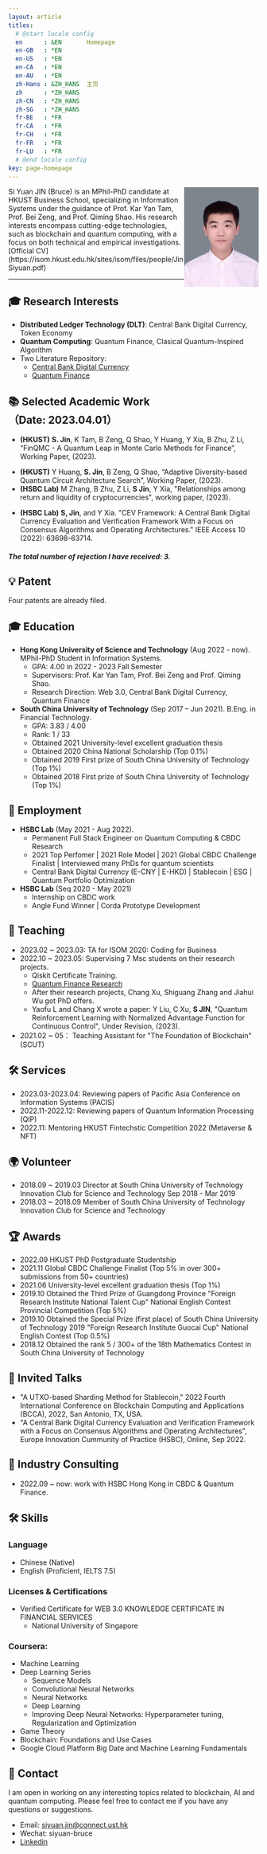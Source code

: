 ```yaml
---
layout: article
titles:
  # @start locale config
  en      : &EN       Homepage
  en-GB   : *EN
  en-US   : *EN
  en-CA   : *EN
  en-AU   : *EN
  zh-Hans : &ZH_HANS  主页
  zh      : *ZH_HANS
  zh-CN   : *ZH_HANS
  zh-SG   : *ZH_HANS
  fr-BE   : *FR
  fr-CA   : *FR
  fr-CH   : *FR
  fr-FR   : *FR
  fr-LU   : *FR
  # @end locale config
key: page-homepage
---
```


<img src= "./images/profile.jpg" align=right width="150"/>
Si Yuan JIN (Bruce) is an MPhil-PhD candidate at HKUST Business School, specializing in Information Systems under the guidance of Prof. Kar Yan Tam, Prof. Bei Zeng, and Prof. Qiming Shao. His research interests encompass cutting-edge technologies, such as blockchain and quantum computing, with a focus on both technical and empirical investigations. [Official CV](https://isom.hkust.edu.hk/sites/isom/files/people/JinSiyuan.pdf)

---

## 🎓 **Research Interests**
- **Distributed Ledger Technology (DLT)**: Central Bank Digital Currency, Token Economy
- **Quantum Computing**: Quantum Finance, Clasical Quantum-Inspired Algorithm
- Two Literature Repository:
  - [Central Bank Digital Currency](https://github.com/siyuan-bruce/CBDC-Literature)
  - [Quantum Finance](https://github.com/siyuan-bruce/Quantum-Finance)

## 📚 **Selected Academic Work** （Date: 2023.04.01）
- **(HKUST)** **S. Jin**, K Tam, B Zeng, Q Shao, Y Huang, Y Xia, B Zhu, Z Li, “FinQMC - A Quantum Leap in Monte Carlo Methods for Finance”, Working Paper, (2023).
<!-- - **(HKUST)** **S. Jin**, Z Li, K Tam, “Sustainable Investing in the Wild West of Token Economy”, In Progress, (2023). -->
- **(HKUST)** Y Huang, **S. Jin**, B Zeng, Q Shao, “Adaptive Diversity-based Quantum Circuit Architecture Search”, Working Paper, (2023). 
- **(HSBC Lab)** M Zhang, B Zhu, Z Li, **S Jin**, Y Xia, "Relationships among return and liquidity of cryptocurrencies", working paper, (2023).
<!-- - **(HKUST)** M. Dordal i Carreras, K. Kawaguchi, **S. Jin**, E. L.-C. Lai, P. Wang, “Evaluating CBDC’s Impact on Payment Method Usage”, In Progress, (2023). -->
- **(HSBC Lab)** **S, Jin**, and Y Xia. "CEV Framework: A Central Bank Digital Currency Evaluation and Verification Framework With a Focus on Consensus Algorithms and Operating Architectures." IEEE Access 10 (2022): 63698-63714.

##### The total number of rejection I have received: **3**.


## 💡 **Patent**
Four patents are already filed.

<!-- ## Project
### Empowering Hong Kong Finance with A Quantum Algorithm Platform (10 millon HKD) -->
<!-- Regtech theme-based research - CBDC subtheme -->

## 🎓 **Education**
- **Hong Kong University of Science and Technology** (Aug 2022 - now). MPhil-PhD Student in Information Systems.
  - GPA: 4.00 in 2022 - 2023 Fall Semester
  - Supervisors: Prof. Kar Yan Tam, Prof. Bei Zeng and Prof. Qiming Shao.
  - Research Direction: Web 3.0, Central Bank Digital Currency, Quantum Finance
- **South China University of Technology** (Sep 2017 – Jun 2021). B.Eng. in Financial Technology. 
  - GPA: 3.83 / 4.00 
  - Rank: 1 / 33
  - Obtained 2021 University-level excellent graduation thesis
  - Obtained 2020 China National Scholarship (Top 0.1%)
  - Obtained 2019 First prize of South China University of Technology (Top 1%)
  - Obtained 2018 First prize of South China University of Technology (Top 1%)

## 💼 **Employment**
- **HSBC Lab** (May 2021 - Aug 2022). 
  - Permanent Full Stack Engineer on Quantum Computing & CBDC Research
  - 2021 Top Perfomer \| 2021 Role Model \| 2021 Global CBDC Challenge Finalist \| Interviewed many PhDs for quantum scientists
  - Central Bank Digital Currency (E-CNY \| E-HKD) \| Stablecoin \| ESG \| Quantum Portfolio Optimization
- **HSBC Lab** (Seq 2020 - May 2021)
  - Internship on CBDC work
  - Angle Fund Winner \| Corda Prototype Development

## 📖 **Teaching**
- 2023.02 ~ 2023.03: TA for ISOM 2020: Coding for Business
- 2022.10 ~ 2023.05: Supervising 7 Msc students on their research projects.
  - Qiskit Certificate Training. 
  - [Quantum Finance Research](https://siyuan-bruce.notion.site/3331ba8358b54e7dae1e63b486fd8797?v=ddd75742972048c094985c3c6598cc05)
  - After their research projects, Chang Xu, Shiguang Zhang and Jiahui Wu got PhD offers.
  - Yaofu L and Chang X wrote a paper: Y Liu, C Xu, **S JIN**, "Quantum Reinforcement Learning with Normalized Advantage Function for Continuous Control", Under Revision, (2023).
- 2021.02 ~ 05： Teaching Assistant for "The Foundation of Blockchain" (SCUT)

## 🛠 **Services**
- 2023.03-2023.04: Reviewing papers of Pacific Asia Conference on Information Systems (PACIS)
- 2022.11-2022.12: Reviewing papers of Quantum Information Processing (QIP)
- 2022.11: Mentoring HKUST Fintechstic Competition 2022 (Metaverse & NFT)

## 🌍 **Volunteer**
- 2018.09 ~ 2019.03 Director at South China University of Technology Innovation Club for Science and Technology
  Sep 2018 - Mar 2019
- 2018.03 ~ 2018.09 Member of South China University of Technology Innovation Club for Science and Technology

## 🏆 **Awards**
- 2022.09 HKUST PhD Postgraduate Studentship
- 2021.11 Global CBDC Challenge Finalist (Top 5% in over 300+ submissions from 50+ countries)
- 2021.06 University-level excellent graduation thesis (Top 1%)
- 2019.10 Obtained the Third Prize of Guangdong Province "Foreign Research Institute National Talent Cup" National English Contest Provincial Competition (Top 5%)
- 2019.10 Obtained the Special Prize (first place) of South China University of Technology 2019 "Foreign Research Institute Guocai Cup" National English Contest (Top 0.5%)
- 2018.12 Obtained the rank 5 / 300+ of the 18th Mathematics Contest in South China University of Technology

## 📣 **Invited Talks**
- "A UTXO-based Sharding Method for Stablecoin," 2022 Fourth International Conference on Blockchain Computing and Applications (BCCA), 2022, San Antonio, TX, USA.
- "A Central Bank Digital Currency Evaluation and Verification Framework with a Focus on Consensus Algorithms and Operating Architectures", Europe Innovation Cummunity of Practice (HSBC), Online, Sep 2022.

## 💼 Industry Consulting
- 2022.09 ~ now: work with HSBC Hong Kong in CBDC & Quantum Finance.

## 🛠 **Skills**
### Language
- Chinese (Native)
- English (Proficient, IELTS 7.5)

### Licenses & Certifications
- Verified Certificate for WEB 3.0 KNOWLEDGE CERTIFICATE IN FINANCIAL SERVICES
  - National University of Singapore

### Coursera:
- Machine Learning
- Deep Learning Series
  - Sequence Models
  - Convolutional Neural Networks 
  - Neural Networks
  - Deep Learning
  - Improving Deep Neural Networks: Hyperparameter tuning, Regularization and Optimization
- Game Theory
- Blockchain: Foundations and Use Cases
- Google Cloud Platform Big Date and Machine Learning Fundamentals
  
## 📩 **Contact**
I am open in working on any interesting topics related to blockchain, AI and quantum computing. Please feel free to contact me if you have any questions or suggestions.
- Email: siyuan.jin@connect.ust.hk
- Wechat: siyuan-bruce
- [Linkedin](https://www.linkedin.com/in/si-yuan-bruce-jin/)

